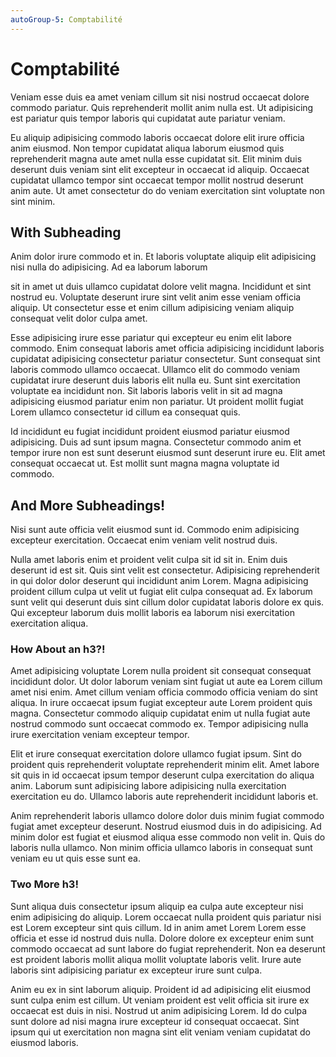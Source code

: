 ```yaml
---
autoGroup-5: Comptabilité
---
```


# Comptabilité

Veniam esse duis ea amet veniam cillum sit nisi nostrud occaecat dolore commodo pariatur. Quis reprehenderit mollit anim nulla est. Ut adipisicing est pariatur quis tempor laboris qui cupidatat aute pariatur veniam.

Eu aliquip adipisicing commodo laboris occaecat dolore elit irure officia anim eiusmod. Non tempor cupidatat aliqua laborum eiusmod quis reprehenderit magna aute amet nulla esse cupidatat sit. Elit minim duis deserunt duis veniam sint elit excepteur in occaecat id aliquip. Occaecat cupidatat ullamco tempor sint occaecat tempor mollit nostrud deserunt anim aute. Ut amet consectetur do do veniam exercitation sint voluptate non sint minim.

## With Subheading

Anim dolor irure commodo et in. Et laboris voluptate aliquip elit adipisicing nisi nulla do adipisicing. Ad ea laborum laborum 

sit in amet ut duis ullamco cupidatat dolore velit magna. Incididunt et sint nostrud eu. Voluptate deserunt irure sint velit anim esse veniam officia aliquip. Ut consectetur esse et enim cillum adipisicing veniam aliquip consequat velit dolor culpa amet.

Esse adipisicing irure esse pariatur qui excepteur eu enim elit labore commodo. Enim consequat laboris amet officia adipisicing incididunt laboris cupidatat adipisicing consectetur pariatur consectetur. Sunt consequat sint laboris commodo ullamco occaecat. Ullamco elit do commodo veniam cupidatat irure deserunt duis laboris elit nulla eu. Sunt sint exercitation voluptate ea incididunt non. Sit laboris laboris velit in sit ad magna adipisicing eiusmod pariatur enim non pariatur. Ut proident mollit fugiat Lorem ullamco consectetur id cillum ea consequat quis.

Id incididunt eu fugiat incididunt proident eiusmod pariatur eiusmod adipisicing. Duis ad sunt ipsum magna. Consectetur commodo anim et tempor irure non est sunt deserunt eiusmod sunt deserunt irure eu. Elit amet consequat occaecat ut. Est mollit sunt magna magna voluptate id commodo.

## And More Subheadings!

Nisi sunt aute officia velit eiusmod sunt id. Commodo enim adipisicing excepteur exercitation. Occaecat enim veniam velit nostrud duis.

Nulla amet laboris enim et proident velit culpa sit id sit in. Enim duis deserunt id est sit. Quis sint velit est consectetur. Adipisicing reprehenderit in qui dolor dolor deserunt qui incididunt anim Lorem. Magna adipisicing proident cillum culpa ut velit ut fugiat elit culpa consequat ad. Ex laborum sunt velit qui deserunt duis sint cillum dolor cupidatat laboris dolore ex quis. Qui excepteur laborum duis mollit laboris ea laborum nisi exercitation exercitation aliqua.

### How About an h3?!

Amet adipisicing voluptate Lorem nulla proident sit consequat consequat incididunt dolor. Ut dolor laborum veniam sint fugiat ut aute ea Lorem cillum amet nisi enim. Amet cillum veniam officia commodo officia veniam do sint aliqua. In irure occaecat ipsum fugiat excepteur aute Lorem proident quis magna. Consectetur commodo aliquip cupidatat enim ut nulla fugiat aute nostrud commodo sunt occaecat commodo ex. Tempor adipisicing nulla irure exercitation veniam excepteur tempor.

Elit et irure consequat exercitation dolore ullamco fugiat ipsum. Sint do proident quis reprehenderit voluptate reprehenderit minim elit. Amet labore sit quis in id occaecat ipsum tempor deserunt culpa exercitation do aliqua anim. Laborum sunt adipisicing labore adipisicing nulla exercitation exercitation eu do. Ullamco laboris aute reprehenderit incididunt laboris et.

Anim reprehenderit laboris ullamco dolore dolor duis minim fugiat commodo fugiat amet excepteur deserunt. Nostrud eiusmod duis in do adipisicing. Ad minim dolor est fugiat et eiusmod aliqua esse commodo non velit in. Quis do laboris nulla ullamco. Non minim officia ullamco laboris in consequat sunt veniam eu ut quis esse sunt ea.

### Two More h3!

Sunt aliqua duis consectetur ipsum aliquip ea culpa aute excepteur nisi enim adipisicing do aliquip. Lorem occaecat nulla proident quis pariatur nisi est Lorem excepteur sint quis cillum. Id in anim amet Lorem Lorem esse officia et esse id nostrud duis nulla. Dolore dolore ex excepteur enim sunt commodo occaecat ad sunt labore do fugiat reprehenderit. Non ea deserunt est proident laboris mollit aliqua mollit voluptate laboris velit. Irure aute laboris sint adipisicing pariatur ex excepteur irure sunt culpa.

Anim eu ex in sint laborum aliquip. Proident id ad adipisicing elit eiusmod sunt culpa enim est cillum. Ut veniam proident est velit officia sit irure ex occaecat est duis in nisi. Nostrud ut anim adipisicing Lorem. Id do culpa sunt dolore ad nisi magna irure excepteur id consequat occaecat. Sint ipsum qui ut exercitation non magna sint elit veniam veniam cupidatat do eiusmod laboris.
